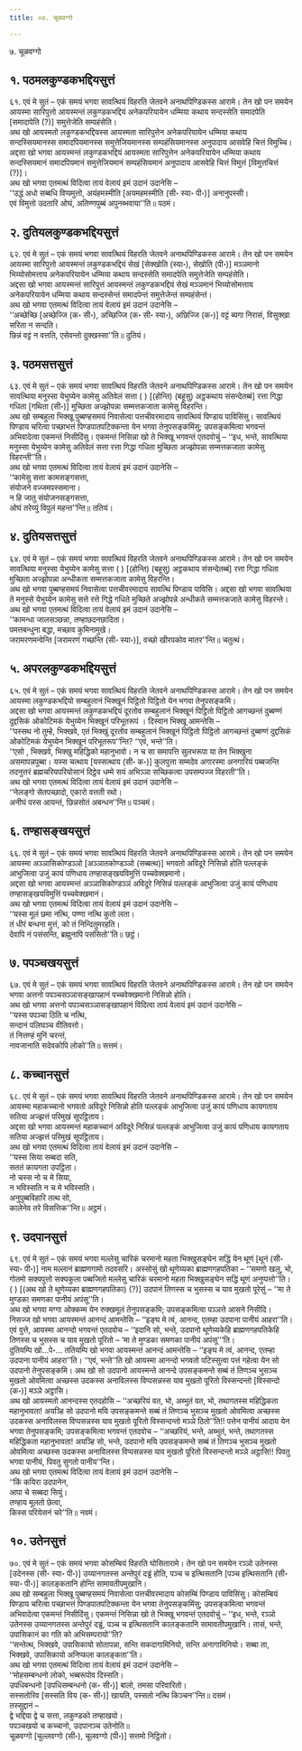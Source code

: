 ```yaml
---
title: ०७. चूळवग्गो

---
```

७. चूळवग्गो  


## १. पठमलकुण्डकभद्दियसुत्तं

६१. एवं मे सुतं – एकं समयं भगवा सावत्थियं विहरति जेतवने अनाथपिण्डिकस्स आरामे। तेन खो पन समयेन आयस्मा सारिपुत्तो आयस्मन्तं लकुण्डकभद्दियं अनेकपरियायेन धम्मिया कथाय सन्दस्सेति समादपेति [समादापेति (?)] समुत्तेजेति सम्पहंसेति।  
अथ खो आयस्मतो लकुण्डकभद्दियस्स आयस्मता सारिपुत्तेन अनेकपरियायेन धम्मिया कथाय सन्दस्सियमानस्स समादपियमानस्स समुत्तेजियमानस्स सम्पहंसियमानस्स अनुपादाय आसवेहि चित्तं विमुच्चि।  
अद्दसा खो भगवा आयस्मन्तं लकुण्डकभद्दियं आयस्मता सारिपुत्तेन अनेकपरियायेन धम्मिया कथाय सन्दस्सियमानं समादपियमानं समुत्तेजियमानं सम्पहंसियमानं अनुपादाय आसवेहि चित्तं विमुत्तं [विमुत्तचित्तं (?)]।  
अथ खो भगवा एतमत्थं विदित्वा तायं वेलायं इमं उदानं उदानेसि –  
‘‘उद्धं अधो सब्बधि विप्पमुत्तो, अयंहमस्मीति [अयमहमस्मीति (सी॰ स्या॰ पी॰)] अनानुपस्सी।  
एवं विमुत्तो उदतारि ओघं, अतिण्णपुब्बं अपुनब्भवाया’’ति॥ पठमं।  


## २. दुतियलकुण्डकभद्दियसुत्तं

६२. एवं मे सुतं – एकं समयं भगवा सावत्थियं विहरति जेतवने अनाथपिण्डिकस्स आरामे। तेन खो पन समयेन आयस्मा सारिपुत्तो आयस्मन्तं लकुण्डकभद्दियं सेखं [सेक्खोति (स्या॰), सेखोति (पी॰)] मञ्ञमानो भिय्योसोमत्ताय अनेकपरियायेन धम्मिया कथाय सन्दस्सेति समादपेति समुत्तेजेति सम्पहंसेति।  
अद्दसा खो भगवा आयस्मन्तं सारिपुत्तं आयस्मन्तं लकुण्डकभद्दियं सेखं मञ्ञमानं भिय्योसोमत्ताय अनेकपरियायेन धम्मिया कथाय सन्दस्सेन्तं समादपेन्तं समुत्तेजेन्तं सम्पहंसेन्तं।  
अथ खो भगवा एतमत्थं विदित्वा तायं वेलायं इमं उदानं उदानेसि –  
‘‘अच्छेच्छि [अच्छेज्जि (क॰ सी॰), अच्छिज्जि (क॰ सी॰ स्या॰), अछिज्जि (क॰)] वट्टं ब्यगा निरासं, विसुक्खा सरिता न सन्दति।  
छिन्नं वट्टं न वत्तति, एसेवन्तो दुक्खस्सा’’ति॥ दुतियं।  


## ३. पठमसत्तसुत्तं

६३. एवं मे सुतं – एकं समयं भगवा सावत्थियं विहरति जेतवने अनाथपिण्डिकस्स आरामे। तेन खो पन समयेन सावत्थिया मनुस्सा येभुय्येन कामेसु अतिवेलं सत्ता ( ) [(होन्ति) (बहूसु) अट्ठकथाय संसन्देतब्बं] रत्ता गिद्धा गधिता [गथिता (सी॰)] मुच्छिता अज्झोपन्ना सम्मत्तकजाता कामेसु विहरन्ति।  
अथ खो सम्बहुला भिक्खू पुब्बण्हसमयं निवासेत्वा पत्तचीवरमादाय सावत्थियं पिण्डाय पाविसिंसु। सावत्थियं पिण्डाय चरित्वा पच्छाभत्तं पिण्डपातपटिक्कन्ता येन भगवा तेनुपसङ्कमिंसु; उपसङ्कमित्वा भगवन्तं अभिवादेत्वा एकमन्तं निसीदिंसु। एकमन्तं निसिन्ना खो ते भिक्खू भगवन्तं एतदवोचुं – ‘‘इध, भन्ते, सावत्थिया मनुस्सा येभुय्येन कामेसु अतिवेलं सत्ता रत्ता गिद्धा गधिता मुच्छिता अज्झोपन्ना सम्मत्तकजाता कामेसु विहरन्ती’’ति।  
अथ खो भगवा एतमत्थं विदित्वा तायं वेलायं इमं उदानं उदानेसि –  
‘‘कामेसु सत्ता कामसङ्गसत्ता,  
संयोजने वज्जमपस्समाना।  
न हि जातु संयोजनसङ्गसत्ता,  
ओघं तरेय्युं विपुलं महन्त’’न्ति॥ ततियं।  


## ४. दुतियसत्तसुत्तं

६४. एवं मे सुतं – एकं समयं भगवा सावत्थियं विहरति जेतवने अनाथपिण्डिकस्स आरामे। तेन खो पन समयेन सावत्थिया मनुस्सा येभुय्येन कामेसु सत्ता ( ) [(होन्ति) (बहूसु) अट्ठकथाय संसन्देतब्बं] रत्ता गिद्धा गधिता मुच्छिता अज्झोपन्ना अन्धीकता सम्मत्तकजाता कामेसु विहरन्ति।  
अथ खो भगवा पुब्बण्हसमयं निवासेत्वा पत्तचीवरमादाय सावत्थिं पिण्डाय पाविसि। अद्दसा खो भगवा सावत्थिया ते मनुस्से येभुय्येन कामेसु सत्ते रत्ते गिद्धे गधिते मुच्छिते अज्झोपन्ने अन्धीकते सम्मत्तकजाते कामेसु विहरन्ते।  
अथ खो भगवा एतमत्थं विदित्वा तायं वेलायं इमं उदानं उदानेसि –  
‘‘कामन्धा जालसञ्छन्ना, तण्हाछदनछादिता।  
पमत्तबन्धुना बद्धा, मच्छाव कुमिनामुखे।  
जरामरणमन्वेन्ति [जरामरणं गच्छन्ति (सी॰ स्या॰)], वच्छो खीरपकोव मातर’’न्ति॥ चतुत्थं।  


## ५. अपरलकुण्डकभद्दियसुत्तं

६५. एवं मे सुतं – एकं समयं भगवा सावत्थियं विहरति जेतवने अनाथपिण्डिकस्स आरामे। तेन खो पन समयेन आयस्मा लकुण्डकभद्दियो सम्बहुलानं भिक्खूनं पिट्ठितो पिट्ठितो येन भगवा तेनुपसङ्कमि।  
अद्दसा खो भगवा आयस्मन्तं लकुण्डकभद्दियं दूरतोव सम्बहुलानं भिक्खूनं पिट्ठितो पिट्ठितो आगच्छन्तं दुब्बण्णं दुद्दसिकं ओकोटिमकं येभुय्येन भिक्खूनं परिभूतरूपं । दिस्वान भिक्खू आमन्तेसि –  
‘‘पस्सथ नो तुम्हे, भिक्खवे, एतं भिक्खुं दूरतोव सम्बहुलानं भिक्खूनं पिट्ठितो पिट्ठितो आगच्छन्तं दुब्बण्णं दुद्दसिकं ओकोटिमकं येभुय्येन भिक्खूनं परिभूतरूप’’न्ति? ‘‘एवं, भन्ते’’ति।  
‘‘एसो , भिक्खवे, भिक्खु महिद्धिको महानुभावो। न च सा समापत्ति सुलभरूपा या तेन भिक्खुना असमापन्नपुब्बा। यस्स चत्थाय [यस्सत्थाय (सी॰ क॰)] कुलपुत्ता सम्मदेव अगारस्मा अनगारियं पब्बजन्ति तदनुत्तरं ब्रह्मचरियपरियोसानं दिट्ठेव धम्मे सयं अभिञ्ञा सच्छिकत्वा उपसम्पज्ज विहरती’’ति।  
अथ खो भगवा एतमत्थं विदित्वा तायं वेलायं इमं उदानं उदानेसि –  
‘‘नेलङ्गो सेतपच्छादो, एकारो वत्तती रथो।  
अनीघं पस्स आयन्तं, छिन्नसोतं अबन्धन’’न्ति॥ पञ्चमं।  


## ६. तण्हासङ्खयसुत्तं

६६. एवं मे सुतं – एकं समयं भगवा सावत्थियं विहरति जेतवने अनाथपिण्डिकस्स आरामे। तेन खो पन समयेन आयस्मा अञ्ञासिकोण्डञ्ञो [अञ्ञातकोण्डञ्ञो (सब्बत्थ)] भगवतो अविदूरे निसिन्नो होति पल्लङ्कं आभुजित्वा उजुं कायं पणिधाय तण्हासङ्खयविमुत्तिं पच्चवेक्खमानो।  
अद्दसा खो भगवा आयस्मन्तं अञ्ञासिकोण्डञ्ञं अविदूरे निसिन्नं पल्लङ्कं आभुजित्वा उजुं कायं पणिधाय तण्हासङ्खयविमुत्तिं पच्चवेक्खमानं।  
अथ खो भगवा एतमत्थं विदित्वा तायं वेलायं इमं उदानं उदानेसि –  
‘‘यस्स मूलं छमा नत्थि, पण्णा नत्थि कुतो लता।  
तं धीरं बन्धना मुत्तं, को तं निन्दितुमरहति।  
देवापि नं पसंसन्ति, ब्रह्मुनापि पसंसितो’’ति॥ छट्ठं।  


## ७. पपञ्चखयसुत्तं

६७. एवं मे सुतं – एकं समयं भगवा सावत्थियं विहरति जेतवने अनाथपिण्डिकस्स आरामे। तेन खो पन समयेन भगवा अत्तनो पपञ्चसञ्ञासङ्खापहानं पच्चवेक्खमानो निसिन्नो होति।  
अथ खो भगवा अत्तनो पपञ्चसञ्ञासङ्खापहानं विदित्वा तायं वेलायं इमं उदानं उदानेसि –  
‘‘यस्स पपञ्चा ठिति च नत्थि,  
सन्दानं पलिघञ्च वीतिवत्तो।  
तं नित्तण्हं मुनिं चरन्तं,  
नावजानाति सदेवकोपि लोको’’ति॥ सत्तमं।  


## ८. कच्चानसुत्तं

६८. एवं मे सुतं – एकं समयं भगवा सावत्थियं विहरति जेतवने अनाथपिण्डिकस्स आरामे। तेन खो पन समयेन आयस्मा महाकच्चानो भगवतो अविदूरे निसिन्नो होति पल्लङ्कं आभुजित्वा उजुं कायं पणिधाय कायगताय सतिया अज्झत्तं परिमुखं सूपट्ठिताय।  
अद्दसा खो भगवा आयस्मन्तं महाकच्चानं अविदूरे निसिन्नं पल्लङ्कं आभुजित्वा उजुं कायं पणिधाय कायगताय सतिया अज्झत्तं परिमुखं सूपट्ठिताय।  
अथ खो भगवा एतमत्थं विदित्वा तायं वेलायं इमं उदानं उदानेसि –  
‘‘यस्स सिया सब्बदा सति,  
सततं कायगता उपट्ठिता।  
नो चस्स नो च मे सिया,  
न भविस्सति न च मे भविस्सति।  
अनुपुब्बविहारि तत्थ सो,  
कालेनेव तरे विसत्तिक’’न्ति॥ अट्ठमं।  


## ९. उदपानसुत्तं

६९. एवं मे सुतं – एकं समयं भगवा मल्लेसु चारिकं चरमानो महता भिक्खुसङ्घेन सद्धिं येन थूणं [थूनं (सी॰ स्या॰ पी॰)] नाम मल्लानं ब्राह्मणगामो तदवसरि। अस्सोसुं खो थूणेय्यका ब्राह्मणगहपतिका – ‘‘समणो खलु, भो, गोतमो सक्यपुत्तो सक्यकुला पब्बजितो मल्लेसु चारिकं चरमानो महता भिक्खुसङ्घेन सद्धिं थूणं अनुप्पत्तो’’ति।( ) [(अथ खो ते थूणेय्यका ब्राह्मणगहपतिका) (?)] उदपानं तिणस्स च भुसस्स च याव मुखतो पूरेसुं – ‘‘मा ते मुण्डका समणका पानीयं अपंसू’’ति।  
अथ खो भगवा मग्गा ओक्कम्म येन रुक्खमूलं तेनुपसङ्कमि; उपसङ्कमित्वा पञ्ञत्ते आसने निसीदि। निसज्ज खो भगवा आयस्मन्तं आनन्दं आमन्तेसि – ‘‘इङ्घ मे त्वं, आनन्द, एतम्हा उदपाना पानीयं आहरा’’ति।  
एवं वुत्ते, आयस्मा आनन्दो भगवन्तं एतदवोच – ‘‘इदानि सो, भन्ते, उदपानो थूणेय्यकेहि ब्राह्मणगहपतिकेहि तिणस्स च भुसस्स च याव मुखतो पूरितो – ‘मा ते मुण्डका समणका पानीयं अपंसू’’’ति।  
दुतियम्पि खो…पे॰… ततियम्पि खो भगवा आयस्मन्तं आनन्दं आमन्तेसि – ‘‘इङ्घ मे त्वं, आनन्द, एतम्हा उदपाना पानीयं आहरा’’ति। ‘‘एवं, भन्ते’’ति खो आयस्मा आनन्दो भगवतो पटिस्सुत्वा पत्तं गहेत्वा येन सो उदपानो तेनुपसङ्कमि। अथ खो सो उदपानो आयस्मन्ते आनन्दे उपसङ्कमन्ते सब्बं तं तिणञ्च भुसञ्च मुखतो ओवमित्वा अच्छस्स उदकस्स अनाविलस्स विप्पसन्नस्स याव मुखतो पूरितो विस्सन्दन्तो [विस्सन्दो (क॰)] मञ्ञे अट्ठासि।  
अथ खो आयस्मतो आनन्दस्स एतदहोसि – ‘‘अच्छरियं वत, भो, अब्भुतं वत, भो, तथागतस्स महिद्धिकता महानुभावता! अयञ्हि सो उदपानो मयि उपसङ्कमन्ते सब्बं तं तिणञ्च भुसञ्च मुखतो ओवमित्वा अच्छस्स उदकस्स अनाविलस्स विप्पसन्नस्स याव मुखतो पूरितो विस्सन्दन्तो मञ्ञे ठितो’’ति!! पत्तेन पानीयं आदाय येन भगवा तेनुपसङ्कमि; उपसङ्कमित्वा भगवन्तं एतदवोच – ‘‘अच्छरियं, भन्ते, अब्भुतं, भन्ते, तथागतस्स महिद्धिकता महानुभावता! अयञ्हि सो, भन्ते, उदपानो मयि उपसङ्कमन्ते सब्बं तं तिणञ्च भुसञ्च मुखतो ओवमित्वा अच्छस्स उदकस्स अनाविलस्स विप्पसन्नस्स याव मुखतो पूरितो विस्सन्दन्तो मञ्ञे अट्ठासि!! पिवतु भगवा पानीयं, पिवतु सुगतो पानीय’’न्ति।  
अथ खो भगवा एतमत्थं विदित्वा तायं वेलायं इमं उदानं उदानेसि –  
‘‘किं कयिरा उदपानेन,  
आपा चे सब्बदा सियुं।  
तण्हाय मूलतो छेत्वा,  
किस्स परियेसनं चरे’’ति॥ नवमं।  


## १०. उतेनसुत्तं

७०. एवं मे सुतं – एकं समयं भगवा कोसम्बियं विहरति घोसितारामे। तेन खो पन समयेन रञ्ञो उतेनस्स [उदेनस्स (सी॰ स्या॰ पी॰)] उय्यानगतस्स अन्तेपुरं दड्ढं होति, पञ्च च इत्थिसतानि [पञ्च इत्थिसतानि (सी॰ स्या॰ पी॰)] कालङ्कतानि होन्ति सामावतीपमुखानि।  
अथ खो सम्बहुला भिक्खू पुब्बण्हसमयं निवासेत्वा पत्तचीवरमादाय कोसम्बिं पिण्डाय पाविसिंसु। कोसम्बियं पिण्डाय चरित्वा पच्छाभत्तं पिण्डपातपटिक्कन्ता येन भगवा तेनुपसङ्कमिंसु; उपसङ्कमित्वा भगवन्तं अभिवादेत्वा एकमन्तं निसीदिंसु। एकमन्तं निसिन्ना खो ते भिक्खू भगवन्तं एतदवोचुं – ‘‘इध, भन्ते, रञ्ञो उतेनस्स उय्यानगतस्स अन्तेपुरं दड्ढं, पञ्च च इत्थिसतानि कालङ्कतानि सामावतीपमुखानि। तासं, भन्ते, उपासिकानं का गति को अभिसम्परायो’’ति?  
‘‘सन्तेत्थ, भिक्खवे, उपासिकायो सोतापन्ना, सन्ति सकदागामिनियो, सन्ति अनागामिनियो। सब्बा ता, भिक्खवे, उपासिकायो अनिप्फला कालङ्कता’’ति।  
अथ खो भगवा एतमत्थं विदित्वा तायं वेलायं इमं उदानं उदानेसि –  
‘‘मोहसम्बन्धनो लोको, भब्बरूपोव दिस्सति।  
उपधिबन्धनो [उपधिसम्बन्धनो (क॰ सी॰)] बालो, तमसा परिवारितो।  
सस्सतोरिव [सस्सति विय (क॰ सी॰)] खायति, पस्सतो नत्थि किञ्चन’’न्ति॥ दसमं।  
तस्सुद्दानं –  
द्वे भद्दिया द्वे च सत्ता, लकुण्डको तण्हाखयो।  
पपञ्चखयो च कच्चानो, उदपानञ्च उतेनोति॥  
चूळवग्गो [चुल्लवग्गो (सी॰), चूलवग्गो (पी॰)] सत्तमो निट्ठितो।  
